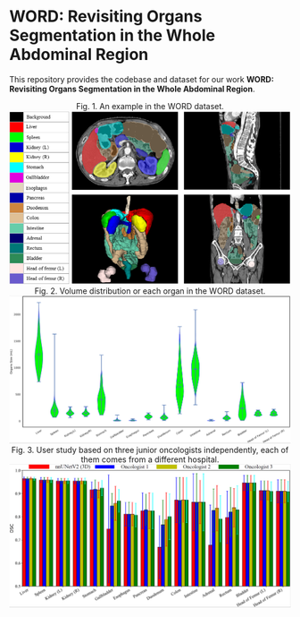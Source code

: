 # WORD: Revisiting Organs Segmentation in the Whole Abdominal Region
This repository provides the codebase and dataset for our work **WORD: Revisiting Organs Segmentation in the Whole Abdominal Region**.
<div align=center>Fig. 1. An example in the WORD dataset.<img src="./figures/show_data_info.png"></div>
<div align=center>Fig. 2. Volume distribution or each organ in the WORD dataset.<img src="./figures/size.png"></div>
<div align=center>Fig. 3.  User study based on three junior oncologists independently, each of them comes from a different hospital.<img src="./figures/user.png"></div>

